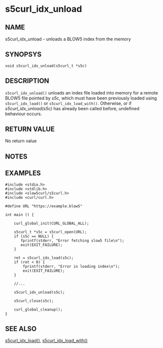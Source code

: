 # s5curl_idx_unload

## NAME
s5curl_idx_unload - unloads a BLOW5 index from the memory

## SYNOPSYS
`void s5curl_idx_unload(s5curl_t *s5c)`

## DESCRIPTION
`s5curl_idx_unload()` unloads an index file loaded into memory for a remote BLOW5 file pointed by *s5c*, which must have been previously loaded using `s5curl_idx_load()` or `s5curl_idx_load_with()`. Otherwise, or if *s5curl_idx_unload(s5c)* has already been called before, undefined behaviour occurs.

## RETURN VALUE

No return value

## NOTES

## EXAMPLES
```
#include <stdio.h>
#include <stdlib.h>
#include <slow5curl/s5curl.h>
#include <curl/curl.h>

#define URL "https://example.blow5"

int main () {

    curl_global_init(CURL_GLOBAL_ALL);

    s5curl_t *s5c = s5curl_open(URL);
    if (s5c == NULL) {
       fprintf(stderr, "Error fetching slow5 file\n");
       exit(EXIT_FAILURE);
    }

    ret = s5curl_idx_load(s5c);
    if (ret < 0) {
        fprintf(stderr, "Error in loading index\n");
        exit(EXIT_FAILURE);
    }

    //...

    s5curl_idx_unload(s5c);

    s5curl_close(s5c);

    curl_global_cleanup();
}
```

## SEE ALSO

[s5curl_idx_load()](s5curl_idx_load.md), [s5curl_idx_load_with()](s5curl_idx_load_with.md)